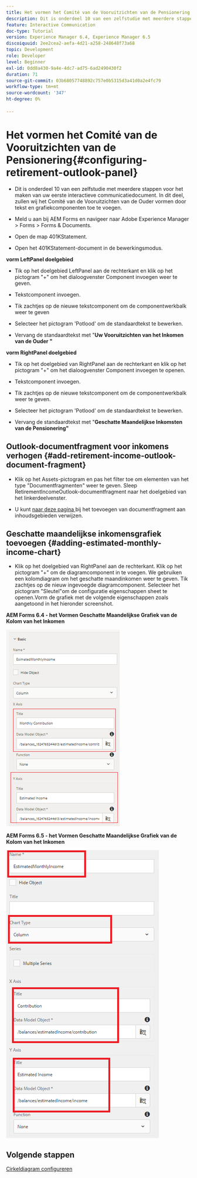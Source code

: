 ```yaml
---
title: Het vormen het Comité van de Vooruitzichten van de Pensionering
description: Dit is onderdeel 10 van een zelfstudie met meerdere stappen voor het maken van uw eerste interactieve communicatiedocument. In dit deel, zullen wij het Comité van de Vooruitzichten van de Ouder vormen door tekst en grafiekcomponenten toe te voegen.
feature: Interactive Communication
doc-type: Tutorial
version: Experience Manager 6.4, Experience Manager 6.5
discoiquuid: 2ee2cea2-aefa-4d21-a258-248648f73a68
topic: Development
role: Developer
level: Beginner
exl-id: 0dd8a430-9a4e-4dc7-ad75-6ad2490430f2
duration: 71
source-git-commit: 03b68057748892c757e0b5315d3a41d0a2e4fc79
workflow-type: tm+mt
source-wordcount: '347'
ht-degree: 0%

---
```


# Het vormen het Comité van de Vooruitzichten van de Pensionering{#configuring-retirement-outlook-panel}

* Dit is onderdeel 10 van een zelfstudie met meerdere stappen voor het maken van uw eerste interactieve communicatiedocument. In dit deel, zullen wij het Comité van de Vooruitzichten van de Ouder vormen door tekst en grafiekcomponenten toe te voegen.

* Meld u aan bij AEM Forms en navigeer naar Adobe Experience Manager > Forms > Forms &amp; Documents.

* Open de map 401KStatement.

* Open het 401KStatement-document in de bewerkingsmodus.

**vorm LeftPanel doelgebied**

* Tik op het doelgebied LeftPanel aan de rechterkant en klik op het pictogram &quot;+&quot; om het dialoogvenster Component invoegen weer te geven.

* Tekstcomponent invoegen.

* Tik zachtjes op de nieuwe tekstcomponent om de componentwerkbalk weer te geven

* Selecteer het pictogram &#39;Potlood&#39; om de standaardtekst te bewerken.

* Vervang de standaardtekst met &quot;**Uw Vooruitzichten van het Inkomen van de Ouder &quot;**

**vorm RightPanel doelgebied**

* Tik op het doelgebied van RightPanel aan de rechterkant en klik op het pictogram &quot;+&quot; om het dialoogvenster Component invoegen te openen.

* Tekstcomponent invoegen.

* Tik zachtjes op de nieuwe tekstcomponent om de componentwerkbalk weer te geven.

* Selecteer het pictogram &#39;Potlood&#39; om de standaardtekst te bewerken.

* Vervang de standaardtekst met &quot;**Geschatte Maandelijkse Inkomsten van de Pensionering&quot;**

## Outlook-documentfragment voor inkomens verhogen {#add-retirement-income-outlook-document-fragment}

* Klik op het Assets-pictogram en pas het filter toe om elementen van het type &quot;Documentfragmenten&quot; weer te geven. Sleep RetirementIncomeOutlook-documentfragment naar het doelgebied van het linkerdeelvenster.

* U kunt [ naar deze pagina ](https://experienceleague.adobe.com/docs/experience-manager-learn/forms/ic-web-channel-tutorial/partseven.html?lang=nl-NL) bij het toevoegen van documentfragment aan inhoudsgebieden verwijzen.

## Geschatte maandelijkse inkomensgrafiek toevoegen {#adding-estimated-monthly-income-chart}

* Klik op het doelgebied van RightPanel aan de rechterkant. Klik op het pictogram &quot;+&quot; om de diagramcomponent in te voegen. We gebruiken een kolomdiagram om het geschatte maandinkomen weer te geven. Tik zachtjes op de nieuw ingevoegde diagramcomponent. Selecteer het pictogram &quot;Sleutel&quot;om de configuratie eigenschappen sheet te openen.Vorm de grafiek met de volgende eigenschappen zoals aangetoond in het hieronder screenshot.

**AEM Forms 6.4 - het Vormen Geschatte Maandelijkse Grafiek van de Kolom van het Inkomen**

![ form64 ](assets/estimatedmonthlyincomechart.png)

**AEM Forms 6.5 - het Vormen Geschatte Maandelijkse Grafiek van de Kolom van het Inkomen**

![ forms65 ](assets/estimatedmonthlyincomechart65.PNG)

## Volgende stappen

[Cirkeldiagram configureren](./parteleven.md)

